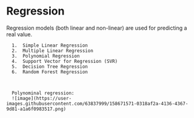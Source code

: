 # Regression

Regression models (both linear and non-linear) are used for predicting a real value.

      1.  Simple Linear Regression
      2.  Multiple Linear Regression
      3.  Polynomial Regression
      4.  Support Vector for Regression (SVR)
      5.  Decision Tree Regression
      6.  Random Forest Regression
      
      
      
      Polynominal regression:
      ![image](https://user-images.githubusercontent.com/63837999/158671571-0318af2a-4136-4367-9d81-a1a6f0983517.png)

